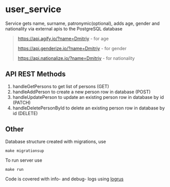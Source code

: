 # user_service

Service gets name, surname, patronymic(optional), adds age, gender and nationality via external apis to the PostgreSQL database
>https://api.agify.io/?name=Dmitriy - for age
>
>https://api.genderize.io/?name=Dmitriy - for gender
>
>https://api.nationalize.io/?name=Dmitriy - for nationality

## API REST Methods
1. handleGetPersons to get list of persons \(GET\)
2. handleAddPerson to create a new person row in database \(POST\)
3. handleUpdatePerson to update an existing person row in database by id \(PATCH\)
4. handleDeletePersonById to delete an existing person row in database by id \(DELETE\)

## Other

Database structure created with migrations, use
```shell
make migrationsup
```

To run server use 
```shell
make run
```

Code is covered with info- and debug- logs using [logrus](https://github.com/sirupsen/logrus)
